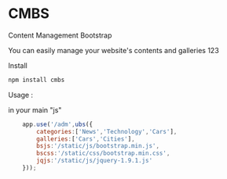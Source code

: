 CMBS
===
Content Management Bootstrap

You can easily manage your website's contents and galleries
123

Install
```bash
npm install cmbs
```

Usage : 

in your main "js" 

```javascript
	app.use('/adm',ubs({
		categories:['News','Technology','Cars'],
		galleries:['Cars','Cities'],
		bsjs:'/static/js/bootstrap.min.js',
		bscss:'/static/css/bootstrap.min.css',
		jqjs:'/static/js/jquery-1.9.1.js'
	}));
```
